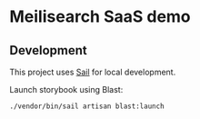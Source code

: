 # Meilisearch SaaS demo

## Development

This project uses [Sail](https://laravel.com/docs/10.x/sail#executing-sail-commands) for local development.

Launch storybook using Blast:

```sh
./vendor/bin/sail artisan blast:launch
```
